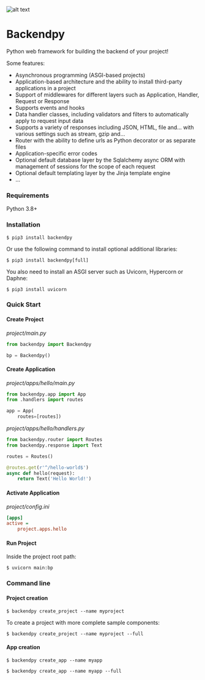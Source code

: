 ![alt text](https://github.com/savangco/backendpy/blob/master/assets/backendpy_logo_small.png?raw=true)

# Backendpy
Python web framework for building the backend of your project!

Some features:
* Asynchronous programming (ASGI-based projects)
* Application-based architecture and the ability to install third-party applications in a project
* Support of middlewares for different layers such as Application, Handler, Request or Response
* Supports events and hooks
* Data handler classes, including validators and filters to automatically apply to request input data
* Supports a variety of responses including JSON, HTML, file and… with various settings such as stream, gzip and…
* Router with the ability to define urls as Python decorator or as separate files
* Application-specific error codes
* Optional default database layer by the Sqlalchemy async ORM with management of sessions for the scope of each request
* Optional default templating layer by the Jinja template engine
* …

### Requirements
Python 3.8+

### Installation
```shell
$ pip3 install backendpy
```
Or use the following command to install optional additional libraries:
```shell
$ pip3 install backendpy[full]
```
You also need to install an ASGI server such as Uvicorn, Hypercorn or Daphne:
```shell
$ pip3 install uvicorn
```
### Quick Start
#### Create Project

*project/main.py*
```python
from backendpy import Backendpy

bp = Backendpy()
```

#### Create Application

*project/apps/hello/main.py*
```python
from backendpy.app import App
from .handlers import routes

app = App(
    routes=[routes])
```
*project/apps/hello/handlers.py*
```python
from backendpy.router import Routes
from backendpy.response import Text

routes = Routes()

@routes.get(r'^/hello-world$')
async def hello(request):
    return Text('Hello World!')
```

#### Activate Application

*project/config.ini*
```ini
[apps]
active =
    project.apps.hello
```

#### Run Project

Inside the project root path:
```shell
$ uvicorn main:bp
```

### Command line
#### Project creation
```shell
$ backendpy create_project --name myproject
```
To create a project with more complete sample components:
```shell
$ backendpy create_project --name myproject --full
```
#### App creation
```shell
$ backendpy create_app --name myapp
```
```shell
$ backendpy create_app --name myapp --full
```